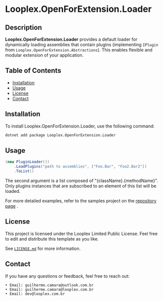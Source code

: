 # Looplex.OpenForExtension.Loader

## Description

**Looplex.OpenForExtension.Loader** provides a default loader for dynamically loading assemblies that contain plugins (implementing `IPlugin` from `Looplex.OpenForExtension.Abstractions`). This enables flexible and modular extension of your application.

## Table of Contents

- [Installation](#installation)
- [Usage](#usage)
- [License](#license)
- [Contact](#contact)

## Installation

To install Looplex.OpenForExtension.Loader, use the following command:

```bash
dotnet add package Looplex.OpenForExtension.Loader
```

## Usage

```csharp
(new PluginLoader())
    .LoadPlugins("path to assemblies", ["Foo.Bar", "Foo2.Bar2"])
    .ToList()
```
The second argument is a list composed of "{className}.{methodName}". Only plugins instances that are subscribed to an element of this list will be loaded.

For more detailed examples, refer to the samples project on the [repository page](https://github.com/looplex-osi/open-for-extension-dotnet) .

## License

This project is licensed under the Looplex Limited Public License. Feel free to edit and distribute this template as you like.

See [`LICENSE.md`](/LICENSE.md) for more information.

## Contact

If you have any questions or feedback, feel free to reach out:

	• Email: guilherme.camara@outlook.com.br
	• Email: guilherme.camara@looplex.com.br
	• Email: dev@looplex.com.br
